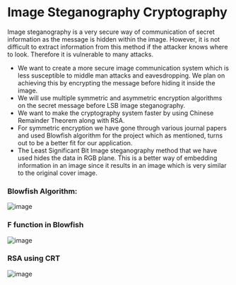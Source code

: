 # Image Steganography Cryptography

Image steganography is a very secure way of communication of secret information as the message is hidden within the image. However, it is not difficult to extract information from this method if the attacker knows where to look. Therefore it is vulnerable to many attacks. 

* We want to create a more secure image communication system which is less susceptible to middle man attacks and eavesdropping. We plan on achieving this by encrypting the message before hiding it inside the image.
* We will use multiple symmetric and asymmetric encryption algorithms on the secret message before LSB image steganography.
* We want to make the cryptography system faster by using Chinese Remainder Theorem along with RSA. 
* For symmetric encryption we have gone through various journal papers and used Blowfish algorithm for the project which as mentioned, turns out to be a better fit for our application.
* The Least Significant Bit Image steganography method that we have used hides the data in RGB plane. This is a better way of embedding information in an image since it results in an image which is very similar to the original cover image.

### Blowfish Algorithm:
   ![image](https://user-images.githubusercontent.com/37493439/147320846-7c8e4b84-c6df-436e-bed7-0020ca689fd1.png)

### F function in Blowfish
![image](https://user-images.githubusercontent.com/37493439/147321002-91ef9163-7fe4-4c7a-b90d-95da996462ad.png)

### RSA using CRT
![image](https://user-images.githubusercontent.com/37493439/147321023-7753d984-0cbf-413c-8b4b-29d9701d5525.png)
